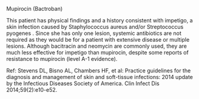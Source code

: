 Mupirocin (Bactroban)

This patient has physical findings and a history consistent with impetigo, a skin infection caused by Staphylococcus aureus and/or Streptococcus pyogenes . Since she has only one lesion, systemic antibiotics are not required as they would be for a patient with extensive disease or multiple lesions. Although bacitracin and neomycin are commonly used, they are much less effective for impetigo than mupirocin, despite some reports of resistance to mupirocin (level A-1 evidence).

Ref: Stevens DL, Bisno AL, Chambers HF, et al: Practice guidelines for the diagnosis and management of skin and soft-tissue infections: 2014 update by the Infectious Diseases Society of America. Clin Infect Dis 2014;59(2):e10-e52.